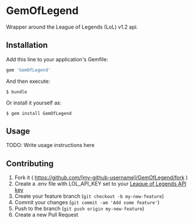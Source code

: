 # GemOfLegend

Wrapper around the League of Legends (LoL) v1.2 api.

## Installation

Add this line to your application's Gemfile:

```ruby
gem 'GemOfLegend'
```

And then execute:

    $ bundle

Or install it yourself as:

    $ gem install GemOfLegend

## Usage

TODO: Write usage instructions here

## Contributing

1. Fork it ( https://github.com/[my-github-username]/GemOfLegend/fork )
2. Create a .env file with LOL_API_KEY set to your [League of Legends API
   key](https://developer.riotgames.com/)
3. Create your feature branch (`git checkout -b my-new-feature`)
4. Commit your changes (`git commit -am 'Add some feature'`)
5. Push to the branch (`git push origin my-new-feature`)
6. Create a new Pull Request
